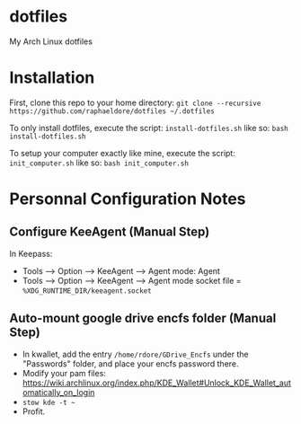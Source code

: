 dotfiles
========

My Arch Linux dotfiles

# Installation

First, clone this repo to your home directory: `git clone --recursive https://github.com/raphaeldore/dotfiles ~/.dotfiles`

To only install dotfiles, execute the script: `install-dotfiles.sh` like so: `bash install-dotfiles.sh`

To setup your computer exactly like mine, execute the script: `init_computer.sh` like so: `bash init_computer.sh`

# Personnal Configuration Notes

## Configure KeeAgent (Manual Step)
In Keepass: 
  * Tools --> Option --> KeeAgent --> Agent mode: Agent
  * Tools --> Option --> KeeAgent --> Agent mode socket file = `%XDG_RUNTIME_DIR/keeagent.socket`

## Auto-mount google drive encfs folder (Manual Step)
  * In kwallet, add the entry `/home/rdore/GDrive_Encfs` under the "Passwords" folder, and place your encfs password there.
  * Modify your pam files: https://wiki.archlinux.org/index.php/KDE_Wallet#Unlock_KDE_Wallet_automatically_on_login
  * `stow kde -t ~`
  * Profit.

